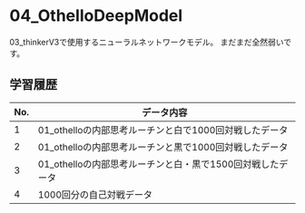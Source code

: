 # 04_OthelloDeepModel
03_thinkerV3で使用するニューラルネットワークモデル。
まだまだ全然弱いです。

## 学習履歴
|No.|データ内容|
|-|-|
|1|01_othelloの内部思考ルーチンと白で1000回対戦したデータ|
|2|01_othelloの内部思考ルーチンと黒で1000回対戦したデータ|
|3|01_othelloの内部思考ルーチンと白・黒で1500回対戦したデータ|
|4|1000回分の自己対戦データ|
